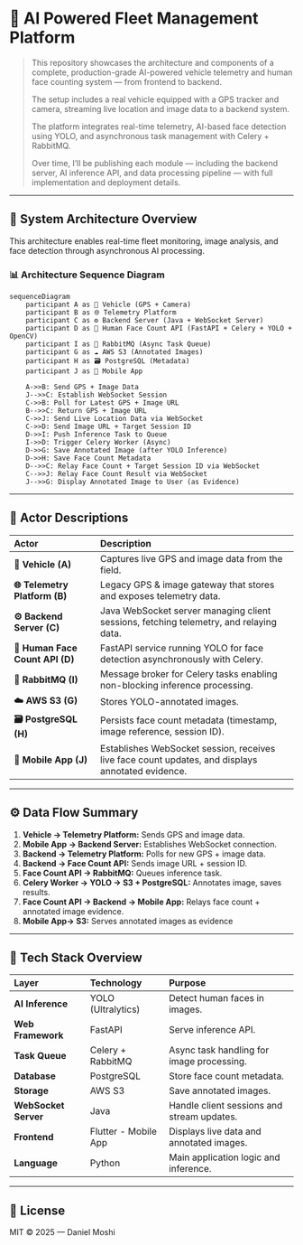 # 🚀 AI Powered Fleet Management Platform

> This repository showcases the architecture and components of a complete, production-grade AI-powered vehicle telemetry and human face counting system — from frontend to backend.  
>  
> The setup includes a real vehicle equipped with a GPS tracker and camera, streaming live location and image data to a backend system.  
>  
> The platform integrates real-time telemetry, AI-based face detection using YOLO, and asynchronous task management with Celery + RabbitMQ.  
>  
> Over time, I’ll be publishing each module — including the backend server, AI inference API, and data processing pipeline — with full implementation and deployment details.



---

## 🧭 System Architecture Overview

This architecture enables real-time fleet monitoring, image analysis, and face detection through asynchronous AI processing.

### 📊 Architecture Sequence Diagram

```mermaid
sequenceDiagram
    participant A as 🚗 Vehicle (GPS + Camera)
    participant B as 🌐 Telemetry Platform
    participant C as ⚙️ Backend Server (Java + WebSocket Server)
    participant D as 🤖 Human Face Count API (FastAPI + Celery + YOLO + OpenCV)
    participant I as 🐇 RabbitMQ (Async Task Queue)
    participant G as ☁️ AWS S3 (Annotated Images)
    participant H as 🗃️ PostgreSQL (Metadata)
    participant J as 📱 Mobile App

    A->>B: Send GPS + Image Data
    J-->>C: Establish WebSocket Session
    C->>B: Poll for Latest GPS + Image URL
    B-->>C: Return GPS + Image URL
    C->>J: Send Live Location Data via WebSocket
    C->>D: Send Image URL + Target Session ID
    D->>I: Push Inference Task to Queue
    I->>D: Trigger Celery Worker (Async)
    D->>G: Save Annotated Image (after YOLO Inference)
    D->>H: Save Face Count Metadata
    D-->>C: Relay Face Count + Target Session ID via WebSocket
    C-->>J: Relay Face Count Result via WebSocket
    J-->>G: Display Annotated Image to User (as Evidence)
```

---

## 🧩 Actor Descriptions

| Actor | Description |
|:------|:-------------|
| **🚗 Vehicle (A)** | Captures live GPS and image data from the field. |
| **🌐 Telemetry Platform (B)** | Legacy GPS & image gateway that stores and exposes telemetry data. |
| **⚙️ Backend Server (C)** | Java WebSocket server managing client sessions, fetching telemetry, and relaying data. |
| **🤖 Human Face Count API (D)** | FastAPI service running YOLO for face detection asynchronously with Celery. |
| **🐇 RabbitMQ (I)** | Message broker for Celery tasks enabling non-blocking inference processing. |
| **☁️ AWS S3 (G)** | Stores YOLO-annotated images. |
| **🗃️ PostgreSQL (H)** | Persists face count metadata (timestamp, image reference, session ID). |
| **📱 Mobile App (J)** | Establishes WebSocket session, receives live face count updates, and displays annotated evidence. |

---

## ⚙️ Data Flow Summary

1. **Vehicle → Telemetry Platform:** Sends GPS and image data.  
2. **Mobile App → Backend Server:** Establishes WebSocket connection.  
3. **Backend → Telemetry Platform:** Polls for new GPS + image data.  
4. **Backend → Face Count API:** Sends image URL + session ID.  
5. **Face Count API → RabbitMQ:** Queues inference task.  
6. **Celery Worker → YOLO → S3 + PostgreSQL:** Annotates image, saves results.  
7. **Face Count API → Backend → Mobile App:** Relays face count + annotated image evidence.  
7. **Mobile App→ S3:** Serves annotated images as evidence 

---

## 🧠 Tech Stack Overview

| Layer | Technology | Purpose |
|:------|:------------|:---------|
| **AI Inference** | YOLO (Ultralytics) | Detect human faces in images. |
| **Web Framework** | FastAPI | Serve inference API. |
| **Task Queue** | Celery + RabbitMQ | Async task handling for image processing. |
| **Database** | PostgreSQL | Store face count metadata. |
| **Storage** | AWS S3 | Save annotated images. |
| **WebSocket Server** | Java | Handle client sessions and stream updates. |
| **Frontend** | Flutter - Mobile App | Displays live data and annotated images. |
| **Language** | Python | Main application logic and inference. |

---


## 📜 License
MIT © 2025 — Daniel Moshi
